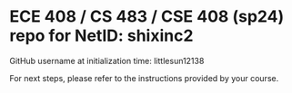 # ECE 408 / CS 483 / CSE 408 (sp24) repo for NetID: shixinc2

GitHub username at initialization time: littlesun12138

For next steps, please refer to the instructions provided by your course.
